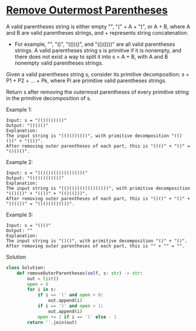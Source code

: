 # [Remove Outermost Parentheses](https://leetcode.com/problems/remove-outermost-parentheses/description/)

A valid parentheses string is either empty "", "(" + A + ")", or A + B, where A and B are valid parentheses strings, 
and + represents string concatenation.

- For example, "", "()", "(())()", and "(()(()))" are all valid parentheses strings.
A valid parentheses string s is primitive if it is nonempty, and there does not exist a way to split it into s = A + B, 
with A and B nonempty valid parentheses strings.

Given a valid parentheses string s, consider its primitive decomposition: s = P1 + P2 + ... + Pk, where Pi are primitive
valid parentheses strings.

Return s after removing the outermost parentheses of every primitive string in the primitive decomposition of s.

Example 1:
```
Input: s = "(()())(())"
Output: "()()()"
Explanation: 
The input string is "(()())(())", with primitive decomposition "(()())" + "(())".
After removing outer parentheses of each part, this is "()()" + "()" = "()()()".
```
Example 2:
```
Input: s = "(()())(())(()(()))"
Output: "()()()()(())"
Explanation: 
The input string is "(()())(())(()(()))", with primitive decomposition "(()())" + "(())" + "(()(()))".
After removing outer parentheses of each part, this is "()()" + "()" + "()(())" = "()()()()(())".
```
Example 3:
```
Input: s = "()()"
Output: ""
Explanation: 
The input string is "()()", with primitive decomposition "()" + "()".
After removing outer parentheses of each part, this is "" + "" = "".
```
Solution
```python
class Solution:
    def removeOuterParentheses(self, s: str) -> str:
        out = list()
        open = 0
        for i in s:
            if i == '(' and open > 0:
                out.append(i)
            if i == ')' and open > 1:
                out.append(i)
            open += 1 if i == '(' else - 1
        return ''.join(out)
```